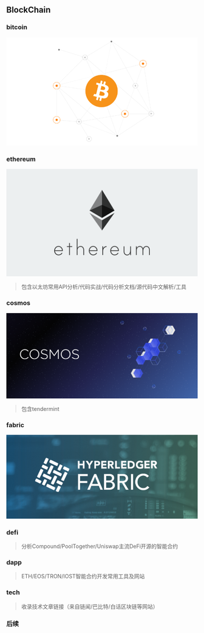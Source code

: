 ## BlockChain

### bitcoin
![image](pic/bitcoin.png)

### ethereum
![image](pic/ethereum.png)
> 包含以太坊常用API分析/代码实战/代码分析文档/源代码中文解析/工具

### cosmos
![image](pic/cosmos.png)
> 包含tendermint

### fabric
![image](pic/fabric.png)

### defi
> 分析Compound/PoolTogether/Uniswap主流DeFi开源的智能合约

### dapp
> ETH/EOS/TRON/IOST智能合约开发常用工具及网站

### tech
> 收录技术文章链接（来自链闻/巴比特/白话区块链等网站）

### 后续